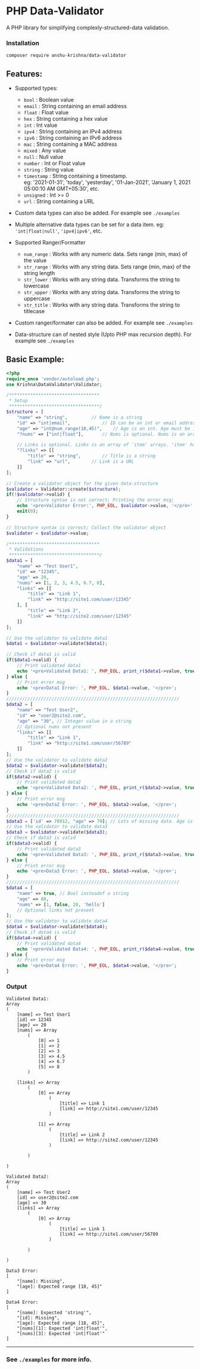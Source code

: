 # PHP Data-Validator
A PHP library for simplifying complexly-structured-data validation.

### Installation
```
composer require anshu-krishna/data-validator
```
## Features:
* Supported types:
	* `bool` : Boolean value
	* `email` : String containing an email address
	* `float` : Float value
	* `hex` : String containing a hex value
	* `int` : Int value
	* `ipv4` : String containing an IPv4 address
	* `ipv6` : String containing an IPv6 address
	* `mac` : String containing a MAC address
	* `mixed` : Any value
	* `null` : Null value
	* `number` : Int or Float value
	* `string` : String value
	* `timestamp` : String containing a timestamp.\
					eg: '2021-01-31', 'today', 'yesterday', '01-Jan-2021', 'January 1, 2021 05:00:10 AM GMT+05:30', etc.
	* `unsigned` : Int >= 0
	* `url` : String containing a URL

* Custom data types can also be added. For example see `./examples`

* Multiple alternative data types can be set for a data item. eg: `'int|float|null'`, `'ipv4|ipv6'`, etc.

* Supported Ranger/Formatter
	* `num_range` : Works with any numeric data. Sets range (min, max) of the value
	* `str_range` : Works with any string data. Sets range (min, max) of the string length
	* `str_lower` : Works with any string data. Transforms the string to lowercase
	* `str_upper` : Works with any string data. Transforms the string to uppercase
	* `str_title` : Works with any string data. Transforms the string to titlecase

* Custom ranger/formater can also be added. For example see `./examples`

* Data-structure can of nested style (Upto PHP max recursion depth). For example see `./examples`


## Basic Example:
```php
<?php
require_once 'vendor/autoload.php';
use Krishna\DataValidator\Validator;

/**********************************
 * Setup
 **********************************/
$structure = [
	"name" => "string",			// Name is a string
	"id" => "int|email",			// ID can be an int or email address
	"age" => "int@num_range(18,45)",	// Age is an int. Age must be in range [18,45]
	"?nums" => ["int|float"],		// Nums is optional. Nums is an array contaning int and float items

	// Links is optional. Links is an array of 'item' arrays. 'item' has Title and Link property
	"?links" => [[
		"title" => "string",		// Title is a string
		"link" => "url",		// Link is a URL
	]]
];

// Create a validator object for the given data-structure
$validator = Validator::create($structure);
if(!$validator->valid) {
	// Structure syntax is not correct; Printing the error msg;
	echo '<pre>Validator Error:', PHP_EOL, $validator->value, '</pre>';
	exit(0);
}

// Structure syntax is correct; Collect the validator object
$validator = $validator->value;

/**********************************
 * Validations
 **********************************/
$data1 = [
	"name" => "Test User1",
	"id" => "12345",
	"age" => 20,
	"nums" => [1, 2, 3, 4.5, 6.7, 8],
	"links" => [[
		"title" => "Link 1",
		"link" => "http://site1.com/user/12345"
	], [
		"title" => "Link 2",
		"link" => "http://site2.com/user/12345"
	]]
];

// Use the validator to validate data1
$data1 = $validator->validate($data1);

// Check if data1 is valid
if($data1->valid) {
	// Print validated data1
	echo '<pre>Validated Data1: ', PHP_EOL, print_r($data1->value, true), '</pre>';
} else {
	// Print error msg
	echo '<pre>Data1 Error: ', PHP_EOL, $data1->value, '</pre>';
}
/////////////////////////////////////////////////////////////////
$data2 = [
	"name" => "Test User2",
	"id" => "user2@site2.com",
	"age" => "30", // Integer value in a string
	// Optional nums not present
	"links" => [[
		"title" => "Link 1",
		"link" => "http://site1.com/user/56789"
	]]
];
// Use the validator to validate data2
$data2 = $validator->validate($data2);
// Check if data2 is valid
if($data2->valid) {
	// Print validated data2
	echo '<pre>Validated Data2: ', PHP_EOL, print_r($data2->value, true), '</pre>';
} else {
	// Print error msg
	echo '<pre>Data2 Error: ', PHP_EOL, $data2->value, '</pre>';
}
/////////////////////////////////////////////////////////////////
$data3 = ['id' => 78912, "age" => 70]; // Lots of missing data. Age is out of range.
// Use the validator to validate data3
$data3 = $validator->validate($data3);
// Check if data3 is valid
if($data3->valid) {
	// Print validated data3
	echo '<pre>Validated Data3: ', PHP_EOL, print_r($data3->value, true), '</pre>';
} else {
	// Print error msg
	echo '<pre>Data3 Error: ', PHP_EOL, $data3->value, '</pre>';
}
/////////////////////////////////////////////////////////////////
$data4 = [
	"name" => true, // Bool insteadof a string
	"age" => 80,
	"nums" => [1, false, 20, 'hello']
	// Optional links not present
];
// Use the validator to validate data4
$data4 = $validator->validate($data4);
// Check if data4 is valid
if($data4->valid) {
	// Print validated data4
	echo '<pre>Validated Data4: ', PHP_EOL, print_r($data4->value, true), '</pre>';
} else {
	// Print error msg
	echo '<pre>Data4 Error: ', PHP_EOL, $data4->value, '</pre>';
}
```
### Output
```
Validated Data1: 
Array
(
    [name] => Test User1
    [id] => 12345
    [age] => 20
    [nums] => Array
        (
            [0] => 1
            [1] => 2
            [2] => 3
            [3] => 4.5
            [4] => 6.7
            [5] => 8
        )

    [links] => Array
        (
            [0] => Array
                (
                    [title] => Link 1
                    [link] => http://site1.com/user/12345
                )

            [1] => Array
                (
                    [title] => Link 2
                    [link] => http://site2.com/user/12345
                )

        )

)

Validated Data2: 
Array
(
    [name] => Test User2
    [id] => user2@site2.com
    [age] => 30
    [links] => Array
        (
            [0] => Array
                (
                    [title] => Link 1
                    [link] => http://site1.com/user/56789
                )

        )

)

Data3 Error: 
[
    "[name]: Missing",
    "[age]: Expected range [18, 45]"
]

Data4 Error: 
[
    "[name]: Expected 'string'",
    "[id]: Missing",
    "[age]: Expected range [18, 45]",
    "[nums][1]: Expected 'int|float'",
    "[nums][3]: Expected 'int|float'"
]
```
___
### See `./examples` for more info.